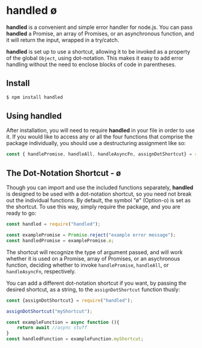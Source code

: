 # handled ø

__handled__ is a convenient and simple error handler for node.js. You can pass __handled__ a Promise, an array of Promises, or an asynchronous function, and it will return the input, wrapped in a try/catch. 

__handled__ is set up to use a shortcut, allowing it to be invoked as a property of the global `Object`, using dot-notation. This makes it easy to add error handling without the need to enclose blocks of code in parentheses.

## Install

``` bash
$ npm install handled
```

## Using handled

After installation, you will need to require __handled__ in your file in order to use it. If you would like to access any or all the four functions that comprise the package individually, you should use a destructuring assignment like so:

```javascript
const {	handlePromise, handleAll, handleAsyncFn, assignDotShortcut} = require("handled");
```

## The Dot-Notation Shortcut - ø

Though you can import and use the included functions separately, __handled__ is designed to be used with a dot-notation shortcut, so you need not break out the individual functions. By default, the symbol "ø" (Option-o) is set as the shortcut. To use this way, simply require the package, and you are ready to go:

```javascript
const handled = require("handled");

const examplePromise = Promise.reject("example error message");
const handledPromise = examplePromise.ø;

```

The shortcut will recognize the type of argument passed, and will work whether it is used on a Promise, array of Promises, or an asychronous function, deciding whether to invoke `handlePromise`, `handleAll`, or `handleAsyncFn`, respectively.

You can add a different dot-notation shortcut if you want, by passing the desired shortcut, as a string, to the `assignDotShortcut` function thusly:

```javascript
const {assignDotShortcut} = require("handled");

assignDotShortcut("myShortcut");

const exampleFunction = async function (){
	return await //async stuff
}
const handledFunction = exampleFunction.myShortcut;
```


